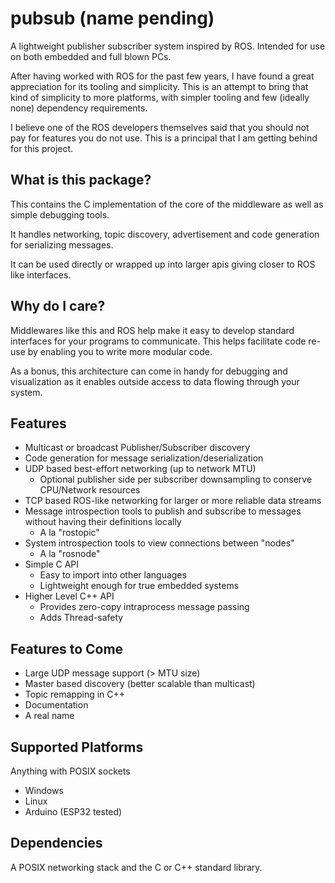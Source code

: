 # pubsub (name pending)
A lightweight publisher subscriber system inspired by ROS. Intended for use on both embedded and full blown PCs.

After having worked with ROS for the past few years, I have found a great appreciation for its tooling and simplicity. 
This is an attempt to bring that kind of simplicity to more platforms, with simpler tooling and few (ideally none) dependency requirements.

I believe one of the ROS developers themselves said that you should not pay for features you do not use. 
This is a principal that I am getting behind for this project.

## What is this package?

This contains the C implementation of the core of the middleware as well as simple debugging tools.

It handles networking, topic discovery, advertisement and code generation for serializing messages.

It can be used directly or wrapped up into larger apis giving closer to ROS like interfaces.

## Why do I care?

Middlewares like this and ROS help make it easy to develop standard interfaces for your programs to communicate. 
This helps facilitate code re-use by enabling you to write more modular code. 

As a bonus, this architecture can come in handy for debugging and visualization as it enables outside access to data flowing through your system.

## Features

* Multicast or broadcast Publisher/Subscriber discovery
* Code generation for message serialization/deserialization
* UDP based best-effort networking (up to network MTU)
  * Optional publisher side per subscriber downsampling to conserve CPU/Network resources
* TCP based ROS-like networking for larger or more reliable data streams
* Message introspection tools to publish and subscribe to messages without having their definitions locally
  * A la "rostopic"
* System introspection tools to view connections between "nodes"
  * A la "rosnode"
* Simple C API
  * Easy to import into other languages
  * Lightweight enough for true embedded systems
* Higher Level C++ API
  * Provides zero-copy intraprocess message passing
  * Adds Thread-safety

## Features to Come

* Large UDP message support (> MTU size)
* Master based discovery (better scalable than multicast)
* Topic remapping in C++
* Documentation
* A real name

## Supported Platforms

Anything with POSIX sockets
- Windows
- Linux
- Arduino (ESP32 tested)

## Dependencies

A POSIX networking stack and the C or C++ standard library.
